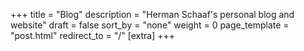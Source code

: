 +++
title = "Blog"
description = "Herman Schaaf's personal blog and website"
draft = false
sort_by = "none"
weight = 0
page_template = "post.html"
redirect_to = "/"
[extra]
+++
